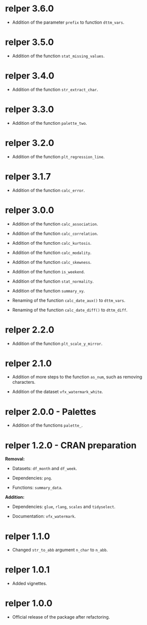 # relper 3.6.0

* Addition of the parameter `prefix` to function `dttm_vars`.

# relper 3.5.0

* Addition of the function `stat_missing_values`.

# relper 3.4.0

* Addition of the function `str_extract_char`.

# relper 3.3.0

* Addition of the function `palette_two`.

# relper 3.2.0

* Addition of the function `plt_regression_line`.

# relper 3.1.7

* Addition of the function `calc_error`.

# relper 3.0.0

* Addition of the function `calc_association`.

* Addition of the function `calc_correlation`.

* Addition of the function `calc_kurtosis`.

* Addition of the function `calc_modality`.

* Addition of the function `calc_skewness`.

* Addition of the function `is_weekend`.

* Addition of the function `stat_normality`.

* Addition of the function `summary_xy`.

* Renaming of the function `calc_date_aux()` to `dttm_vars`.

* Renaming of the function `calc_date_diff()` to `dttm_diff`.

# relper 2.2.0

* Addition of the function `plt_scale_y_mirror`.

# relper 2.1.0

* Addition of more steps to the function `as_num`, such as removing characters.

* Addition of the dataset `vfx_watermark_white`.

# relper 2.0.0 - Palettes

* Addition of the functions `palette_`.

# relper 1.2.0 - CRAN preparation

**Removal:** 

* Datasets: `df_month` and `df_week`.

* Dependencies: `png`.

* Functions: `summary_data`.

**Addition:**

* Dependencies: `glue`, `rlang`, `scales` and `tidyselect`.

* Documentation: `vfx_watermark`.

# relper 1.1.0

* Changed `str_to_abb` argument `n_char` to `n_abb`.

# relper 1.0.1

* Added vignettes.

# relper 1.0.0

* Official release of the package after refactoring.
